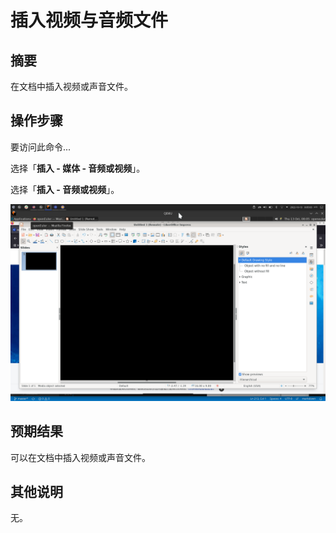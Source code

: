 # 插入视频与音频文件

## 摘要

在文档中插入视频或声音文件。

## 操作步骤

要访问此命令...

选择「**插入 - 媒体 - 音频或视频**」。

选择「**插入 - 音频或视频**」。

![](./img/插入视频与音频文件-1.png)

## 预期结果

可以在文档中插入视频或声音文件。

## 其他说明

无。

